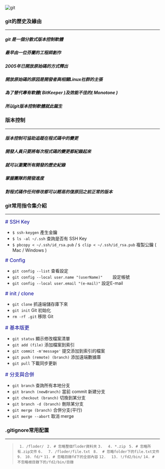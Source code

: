 ![git](https://i.imgur.com/1irVlrN.png)

### git的歷史及緣由

---

##### git   是一個分散式版本控制軟體
##### 最早由一位芬蘭的工程師創作
##### 2005年已開放原始碼的方式釋出
##### 開放原始碼的原因是開發者與相關Linux社群的主張
##### 為了替代專有軟體( BitKeeper )及效能不佳的( Monotone )
##### 所以git版本控制軟體就此誕生

### 版本控制

---

##### 版本控制可協助追蹤在程式碼中的變更
##### 開發人員只要將每次程式碼的變更都紀錄起來
##### 就可以瀏覽所有開發的歷史紀錄
##### 掌握團隊的開發進度
##### 對程式碼作任何修改都可以輕易的復原回之前正常的版本
### git常用指令集介紹

---

<font size="3" color="#000094"># SSH Key</font>
+ `$ ssh-keygen`
產生金鑰
+ `$ ls -al ~/.ssh`
查詢是否有 SSH Key
+ `$ pbcopy < ~/.ssh/id_rsa.pub` / `$ clip < ~/.ssh/id_rsa.pub`
複製公鑰 ( Mac / Windows )

<font size="3" color="#000094"># Config</font>
+ `git config --list`
查看設定	
+ `git config --local user.name "(userName)"	`
設定帳號
+ `git config --local user.email "(e-mail)"`
設定E-mail

<font size="3" color="#000094"># init / clone</font>
+ `git clone`
抓遠端儲存庫下來
+ `git init`
Git 初始化
+ `rm -rf .git`
移除 Git

<font size="3" color="#000094"># 基本版更</font>
+ `git status`
顯示修改檔案清單
+ `git add (file)`
添加檔案到索引
+ `git commit -m'message'`
提交添加到索引的檔案
+ `git push (remote) (branch)`
添加遠端數據庫
+ `git pull`
下載同步更新

<font size="3" color="#000094"># 分支與合併</font>
+ `git branch`
查詢所有本地分支
+ `git branch (newBranch)`
當前 commit 新建分支
+ `git checkout (branch)`
切換到某分支
+ `git branch -d (branch)`
刪除某分支
+ `git merge (branch)`
合併分支(平行)
+ `git merge --abort`
取消 merge

### .gitignore常用配置

---

> ` 1. /floder/`
> ` 2. # 忽略整個floder資料夾`
> ` 3.  `
> ` 4. *.zip`
> ` 5. # 忽略所有.zip文件`
> ` 6.  `
> ` 7. /floder/file.txt`
> ` 8.  # 忽略folder下的file.txt文件`
> ` 9.  `
> `10. fd/*`
> `11. # 忽略目錄fd下的全部內容`
> `12.  `
> `13. !/fd2/bin/`
> `14. # 不忽略根目錄下的/fd2/bin/目錄`